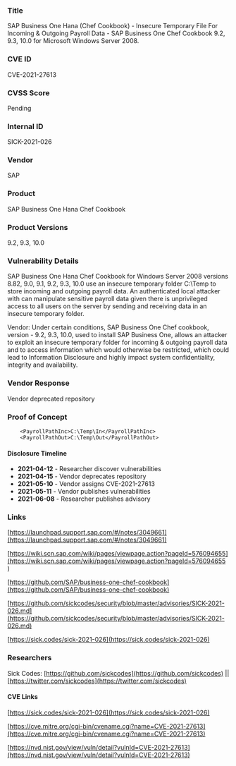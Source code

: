 ### Title
SAP Business One Hana (Chef Cookbook) - Insecure Temporary File For Incoming & Outgoing Payroll Data - SAP Business One Chef Cookbook 9.2, 9.3, 10.0 for Microsoft Windows Server 2008.

### CVE ID
CVE-2021-27613

### CVSS Score
Pending

### Internal ID
SICK-2021-026
        
### Vendor
SAP
        
### Product
SAP Business One Hana Chef Cookbook

### Product Versions
9.2, 9.3, 10.0

### Vulnerability Details

SAP Business One Hana Chef Cookbook for Windows Server 2008 versions 8.82, 9.0, 9.1, 9.2, 9.3, 10.0 use an insecure temporary folder C:\Temp to store incoming and outgoing payroll data. An authenticated local attacker with can manipulate sensitive payroll data given there is unprivileged access to all users on the server by sending and receiving data in an insecure temporary folder.

Vendor: Under certain conditions, SAP Business One Chef cookbook, version - 9.2, 9.3, 10.0, used to install SAP Business One, allows an attacker to exploit an insecure temporary folder for incoming & outgoing payroll data and to access information which would otherwise be restricted, which could lead to Information Disclosure and highly impact system confidentiality, integrity and availability.

### Vendor Response
Vendor deprecated repository

### Proof of Concept

```
    <PayrollPathInc>C:\Temp\In</PayrollPathInc>
    <PayrollPathOut>C:\Temp\Out</PayrollPathOut>
```

#### Disclosure Timeline
* **2021-04-12** - Researcher discover vulnerabilities
* **2021-04-15** - Vendor deprecates repository
* **2021-05-10** - Vendor assigns CVE-2021-27613
* **2021-05-11** - Vendor publishes vulnerabilities
* **2021-06-08** - Researcher publishes advisory

### Links

[https://launchpad.support.sap.com/#/notes/3049661](https://launchpad.support.sap.com/#/notes/3049661)

[https://wiki.scn.sap.com/wiki/pages/viewpage.action?pageId=576094655](https://wiki.scn.sap.com/wiki/pages/viewpage.action?pageId=576094655 )


[https://github.com/SAP/business-one-chef-cookbook](https://github.com/SAP/business-one-chef-cookbook)

[https://github.com/sickcodes/security/blob/master/advisories/SICK-2021-026.md](https://github.com/sickcodes/security/blob/master/advisories/SICK-2021-026.md)

[https://sick.codes/sick-2021-026](https://sick.codes/sick-2021-026)

### Researchers

Sick Codes: [https://github.com/sickcodes](https://github.com/sickcodes) || [https://twitter.com/sickcodes](https://twitter.com/sickcodes)

#### CVE Links

[https://sick.codes/sick-2021-026](https://sick.codes/sick-2021-026)

[https://cve.mitre.org/cgi-bin/cvename.cgi?name=CVE-2021-27613](https://cve.mitre.org/cgi-bin/cvename.cgi?name=CVE-2021-27613)

[https://nvd.nist.gov/view/vuln/detail?vulnId=CVE-2021-27613](https://nvd.nist.gov/view/vuln/detail?vulnId=CVE-2021-27613)
